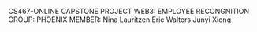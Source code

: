 CS467-ONLINE CAPSTONE PROJECT
WEB3: EMPLOYEE RECONGNITION
GROUP: PHOENIX
MEMBER:
Nina Lauritzen
Eric Walters
Junyi Xiong
